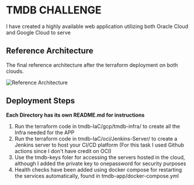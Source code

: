 # TMDB CHALLENGE

I have created a highly available web application utilizing both Oracle Cloud and Google Cloud to serve 

## Reference Architecture 
The final reference architecture after the terraform deployment on both clouds.

![Reference Architecture](tmdb-assests/Architecture.png)


## Deployment Steps

**Each Directory has its own README.md for instructions**

1. Run the terraform code in tmdb-IaC/gcp/tmdb-infra/ to create all the Infra needed for the APP
2. Run the terraform code in tmdb-IaC/oci/Jenkins-Server/ to create a Jenkins server to host your CI/CD platform (For this task I used Github actions since I don't have credit on OCI)
3. Use the tmdb-keys foler for accessing the servers hosted in the cloud, although I added the private key to onepassword for security purposes 
4. Health checks have been added using docker compose for restarting the services automatically, found in tmdb-app/docker-compose.yml
